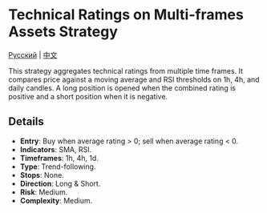 # Technical Ratings on Multi-frames Assets Strategy
[Русский](README_ru.md) | [中文](README_cn.md)

This strategy aggregates technical ratings from multiple time frames.
It compares price against a moving average and RSI thresholds on 1h, 4h, and daily candles.
A long position is opened when the combined rating is positive and a short position when it is negative.

## Details

- **Entry**: Buy when average rating > 0; sell when average rating < 0.
- **Indicators**: SMA, RSI.
- **Timeframes**: 1h, 4h, 1d.
- **Type**: Trend-following.
- **Stops**: None.
- **Direction**: Long & Short.
- **Risk**: Medium.
- **Complexity**: Medium.
